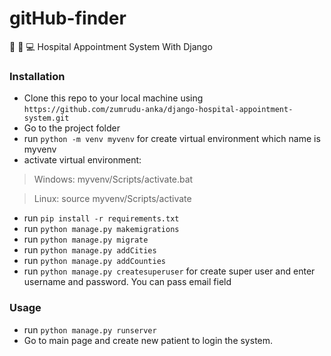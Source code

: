 # gitHub-finder
🏥 📅 💻 Hospital Appointment System With Django

### Installation

- Clone this repo to your local machine using `https://github.com/zumrudu-anka/django-hospital-appointment-system.git`
- Go to the project folder
- run `python -m venv myvenv` for create virtual environment which name is myvenv
- activate virtual environment:
  
> Windows:
> myvenv/Scripts/activate.bat

> Linux:
> source myvenv/Scripts/activate

- run `pip install -r requirements.txt`
- run `python manage.py makemigrations`
- run `python manage.py migrate`
- run `python manage.py addCities`
- run `python manage.py addCounties`
- run `python manage.py createsuperuser` for create super user and enter username and password. You can pass email field

### Usage

- run `python manage.py runserver`
- Go to main page and create new patient to login the system.